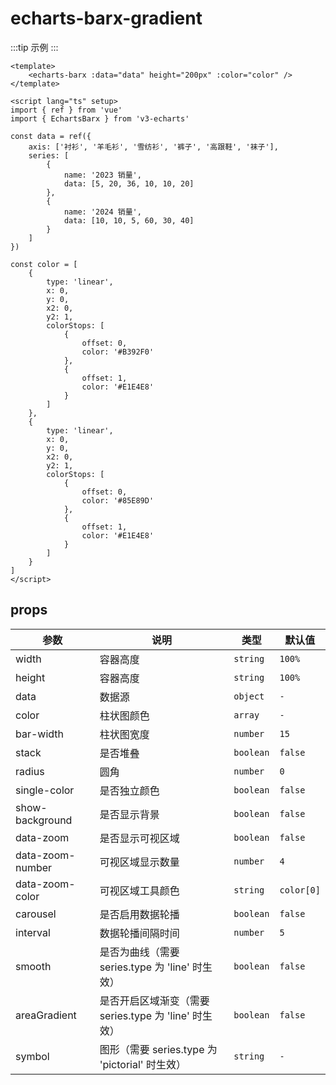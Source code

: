 <script lang="ts" setup>
import EchartsBarxGradients from '@/echarts/barx/echarts-barx-gradients.vue'
</script>

# echarts-barx-gradient

:::tip 示例
<echarts-barx-gradients />
:::

```vue
<template>
    <echarts-barx :data="data" height="200px" :color="color" />
</template>

<script lang="ts" setup>
import { ref } from 'vue'
import { EchartsBarx } from 'v3-echarts'

const data = ref({
    axis: ['衬衫', '羊毛衫', '雪纺衫', '裤子', '高跟鞋', '袜子'],
    series: [
        {
            name: '2023 销量',
            data: [5, 20, 36, 10, 10, 20]
        },
        {
            name: '2024 销量',
            data: [10, 10, 5, 60, 30, 40]
        }
    ]
})

const color = [
    {
        type: 'linear',
        x: 0,
        y: 0,
        x2: 0,
        y2: 1,
        colorStops: [
            {
                offset: 0,
                color: '#B392F0'
            },
            {
                offset: 1,
                color: '#E1E4E8'
            }
        ]
    },
    {
        type: 'linear',
        x: 0,
        y: 0,
        x2: 0,
        y2: 1,
        colorStops: [
            {
                offset: 0,
                color: '#85E89D'
            },
            {
                offset: 1,
                color: '#E1E4E8'
            }
        ]
    }
]
</script>
```

## props

| 参数             | 说明                                                  | 类型      | 默认值     |
| ---------------- | ----------------------------------------------------- | --------- | ---------- |
| width            | 容器高度                                              | `string`  | `100%`     |
| height           | 容器高度                                              | `string`  | `100%`     |
| data             | 数据源                                                | `object`  | `-`        |
| color            | 柱状图颜色                                            | `array`   | `-`        |
| bar-width        | 柱状图宽度                                            | `number`  | `15`       |
| stack            | 是否堆叠                                              | `boolean` | `false`    |
| radius           | 圆角                                                  | `number`  | `0`        |
| single-color     | 是否独立颜色                                          | `boolean` | `false`    |
| show-background  | 是否显示背景                                          | `boolean` | `false`    |
| data-zoom        | 是否显示可视区域                                      | `boolean` | `false`    |
| data-zoom-number | 可视区域显示数量                                      | `number`  | `4`        |
| data-zoom-color  | 可视区域工具颜色                                      | `string`  | `color[0]` |
| carousel         | 是否启用数据轮播                                      | `boolean` | `false`    |
| interval         | 数据轮播间隔时间                                      | `number`  | `5`        |
| smooth           | 是否为曲线（需要 series.type 为 'line' 时生效）       | `boolean` | `false`    |
| areaGradient     | 是否开启区域渐变（需要 series.type 为 'line' 时生效） | `boolean` | `false`    |
| symbol           | 图形（需要 series.type 为 'pictorial' 时生效）        | `string`  | `-`        |
